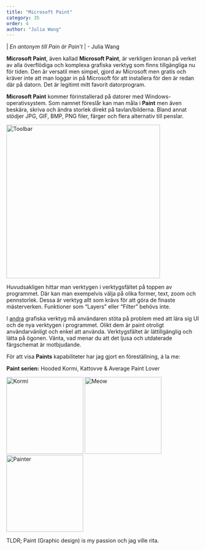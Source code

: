 ```yaml
---
title: "Microsoft Paint"
category: 35
order: 4
author: "Julia Wang"
---
```


| *En antonym till Pain är Pain’t*
| - Julia Wang

**Microsoft Paint**, även kallad **Microsoft Paint**, är verkligen kronan på verket av alla överflödiga och komplexa grafiska verktyg som finns tillgängliga nu för tiden. Den är versatil men simpel, gjord av Microsoft men gratis och kräver inte att man loggar in på Microsoft för att installera för den är redan där på datorn. Det är legitimt mitt favorit datorprogram.

**Microsoft Paint** kommer förinstallerad på datorer med Windows-operativsystem. Som namnet föreslår kan man måla i **Paint** men även beskära, skriva och ändra storlek direkt på tavlan/bilderna. Bland annat stödjer JPG, GIF, BMP, PNG filer, färger och flera alternativ till penslar.

<img src="https://dbuggen.s3-eu-west-1.amazonaws.com/2021-05-03-paintartikel/paint-toolbar.png" alt="Toolbar" width="400"/>

Huvudsakligen hittar man verktygen i verktygsfältet på toppen av programmet. Där kan man exempelvis välja på olika former, text, zoom och pennstorlek. Dessa är verktyg allt som krävs för att göra de finaste mästerverken. Funktioner som “Layers” eller “Filter” behövs inte.

I [andra](https://www.daz3d.com/) grafiska verktyg må användaren stöta på problem med att lära sig UI och de nya verktygen i programmet. Olikt dem är paint otroligt användarvänligt och enkel att använda. Verktygsfältet är lättillgänglig och lätta på ögonen. Vänta, vad menar du att det ljusa och utdaterade färgschemat är motbjudande.

För att visa **Paints** kapabiliteter har jag gjort en föreställning, á la me:

**Paint serien:** Hooded Kormi, Kattovve & Average Paint Lover

<img src="https://dbuggen.s3-eu-west-1.amazonaws.com/2021-05-03-paintartikel/kormicloudhood.png" alt="Kormi" height="200"/> <img src="https://dbuggen.s3-eu-west-1.amazonaws.com/2021-05-03-paintartikel/cat-ovve.png" alt="Meow" height="200"/> <img src="https://dbuggen.s3-eu-west-1.amazonaws.com/2021-05-03-paintartikel/paintlover.png" alt="Painter" height="200"/>

TLDR; Paint (Graphic design) is my passion och jag ville rita.
